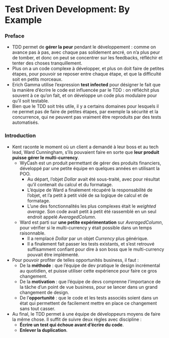# Test Driven Development: By Example

### Preface

- TDD permet de **gérer la peur** pendant le développement : comme on avance pas à pas, avec chaque pas solidement ancré, on n’a plus peur de tomber, et donc on peut se concentrer sur les feedbacks, réfléchir et tenter des choses tranquillement.
- Plus on a un code complexe à développer, et plus on doit faire de petites étapes, pour pouvoir se reposer entre chaque étape, et que la difficulté soit en petits morceaux.
- Erich Gamma utilise l’expression **test infected** pour désigner le fait que la manière d’écrire le code est influencée par le TDD : on réfléchit plus souvent à ce qu’on fait, et on développe un code plus modulaire pour qu’il soit testable.
- Bien que le TDD soit très utile, il y a certains domaines pour lesquels il ne permet pas de faire de petites étapes, par exemple la sécurité et la concurrence, qui ne peuvent pas vraiment être reproduits par des tests automatisés.

### Introduction

- Kent raconte le moment où un client a demandé à leur boss et au tech lead, Ward Cunningham, s’ils pouvaient faire en sorte que **leur produit puisse gérer le multi-currency**.
  - WyCash est un produit permettant de gérer des produits financiers, développé par une petite équipe en quelques années en utilisant la POO.
    - Au départ, l’objet _Dollar_ avait été sous-traité, avec pour résultat qu’il contenait du calcul et du formatage.
    - L’équipe de Ward a finalement récupéré la responsabilité de l’objet, et l’a petit à petit vidé de sa logique de calcul et de formatage.
    - L’une des fonctionnalités les plus complexes était le _weighted average_. Son code avait petit à petit été rassemblé en un seul endroit appelé _AveragedColumn_.
  - Ward est parti sur **une petite expérimentation** sur _AveragedColumn_, pour vérifier si le multi-currency y était possible dans un temps raisonnable.
    - Il a remplacé _Dollar_ par un objet _Currency_ plus générique.
    - Il a finalement fait passer les tests existants, et s’est retrouvé suffisamment confiant pour dire à son boss que le multi-currency pouvait être implémenté.
- Pour pouvoir profiter de telles opportunités business, il faut :
  - De la **méthode** : que l’équipe de dev pratique le design incrémental au quotidien, et puisse utiliser cette expérience pour faire ce gros changement.
  - De la **motivation** : que l’équipe de devs comprenne l'importance de la tâche d’un point de vue business, pour se lancer dans un grand changement de design.
  - De l’**opportunité** : que le code et les tests associés soient dans un état qui permettent de facilement mettre en place ce changement sans tout casser.
- Au final, le TDD permet à une équipe de développeurs moyens de faire la même chose. Il suffit de suivre deux règles avec discipline :
  - **Écrire un test qui échoue avant d’écrire du code**.
  - **Enlever la duplication**.
